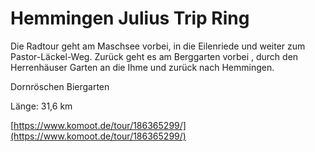 <!-- Farbe: 'limegreen' -->

# Hemmingen Julius Trip Ring

Die Radtour geht am Maschsee vorbei, in die Eilenriede und weiter zum Pastor-Läckel-Weg. Zurück geht es am Berggarten vorbei , durch den Herrenhäuser Garten an die Ihme und zurück nach Hemmingen.

Dornröschen Biergarten

Länge: 31,6 km

[https://www.komoot.de/tour/186365299/](https://www.komoot.de/tour/186365299/)




